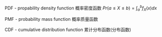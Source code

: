 PDF - propability density function 概率密度函数    $Pr(a\leq X\leq b)=\int_{a}^{b} f_X(x)dx$

PMF - probability mass function 概率质量函数

CDF - cumulative distribution function 累计分布函数(分布函数)
